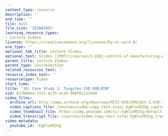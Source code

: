 ```yaml
---
content_type: resource
description: ''
end_time: ''
file: null
file_size: '183883851'
learning_resource_types:
- Lecture Videos
license: https://creativecommons.org/licenses/by-nc-sa/4.0/
ocw_type: ''
optional_tab_title: Lecture Slides
optional_text: Slides ([PDF](/courses/2-830j-control-of-manufacturing-processes-sma-6303-spring-2008/resources/lecture19))
parent_title: Lecture Videos
parent_type: CourseSection
related_resources_text: ''
resource_index_text: ''
resourcetype: Video
start_time: ''
title: '19: Case Study 1: Tungsten CVD DOE/RSM'
uid: b27b84e4-7a1f-4c35-ac26-900f0c2154e9
video_files:
  archive_url: http://www.archive.org/download/MIT2-830JS08/mit-2.830-s08-lec19_300k.mp4
  video_captions_file: /courses/video-copy-test-site/-EgKluVR2Ug_captions.vtt
  video_thumbnail_file: https://img.youtube.com/vi/-EgKluVR2Ug/default.jpg
  video_transcript_file: /courses/video-copy-test-site/-EgKluVR2Ug_transcript.pdf
video_metadata:
  youtube_id: -EgKluVR2Ug
---
```

